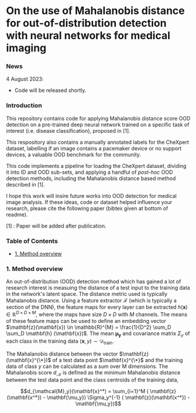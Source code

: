 # On the use of Mahalanobis distance for out-of-distribution detection with neural networks for medical imaging

### News

4 August 2023:
* Code will be released shortly.


### Introduction

This repository contains code for applying Mahalanobis distance score OOD detection on a pre-trained deep neural network trained on a specific task of interest (i.e. disease classification), proposed in [1].

This respository also contains a manually annotated labels for the CheXpert dataset, labelling if an image contains a pacemaker device or no support devices, a valuable OOD benchmark for the community.

This code implements a pipeline for loading the CheXpert dataset, dividing it into ID and OOD sub-sets, and applying a handful of _post-hoc_ OOD detection methods, including the Mahalanobis distance based method described in [1].

I hope this work will insire future works into OOD detection for medical image analysis. If these ideas, code or dataset helped influence your research, please cite the following paper (bibtex given at bottom of readme).

[1] : Paper will be added after publication.


### Table of Contents
* [1. Method overview](#1-method-overview)

### 1. Method overview
An out-of-distribution (OOD) detection method which has gained a lot of research interest is measuing the distance of a test input to the training data in the network's latent space. The distance metric used is typically Mahalanobis distance. Using a feature extractor $\mathcal{F}$ (which is typically a section of the DNN), the feature maps for every layer can be extracted $h(\mathbf{x}) \in \mathbb{R}^{D \times D \times M}$, where the maps have size $D \times D$ with $M$ channels. The means of these feature maps can be used to define an embedding vector $\mathbf{z}(\mathbf{x}) \in \mathbb{R}^{M} = \frac{1}{D^2} \sum_D \sum_D \mathbf{h} (\mathbf{x})$. The mean $\mathbf{\mu_y}$ and covariance matrix $\Sigma_y$ of each class in the training data $(\mathbf{x},y) \sim \mathcal{D}_{\text {train}}$.

The Mahalanobis distance between the vector $\mathbf{z}(\mathbf{x}^{\*})$ of a test data point $\mathbf{x}^{\*}$ and the training data of class $y$ can be calculated as a sum over M dimensions. The Mahalanobis score $d_{\mathcal{M}}$ is defined as the minimum Mahalanobis distance between the test data point and the class centroids of the training data,
```math
d_{\mathcal{M}_y}(\mathbf{x}^*) = \sum_{i=1}^M ( \mathbf{z}(\mathbf{x^*}) - \mathbf{\mu_y}) \Sigma_y^{-1}  ( \mathbf{z}(\mathbf{x^*}) - \mathbf{\mu_y})
```
